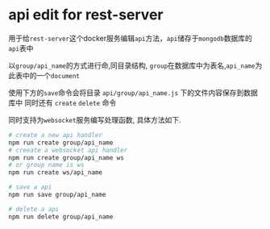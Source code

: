 # api edit for rest-server

用于给`rest-server`这个docker服务编辑`api`方法，`api`储存于`mongodb`数据库的`api`表中

以`group/api_name`的方式进行命,同目录结构, `group`在数据库中为表名,`api_name`为此表中的一个`document`

使用下方的`save`命令会将目录 `api/group/api_name.js` 下的文件内容保存到数据库中
同时还有 `create` `delete` 命令

同时支持为`websocket`服务编写处理函数, 具体方法如下.

```bash
# create a new api handler
npm run create group/api_name
# creeate a websocket api handler
npm run create group/api_name ws
# or group name is ws
npm run create ws/api_name

# save a api
npm run save group/api_name

# delete a api
npm run delete group/api_name
```